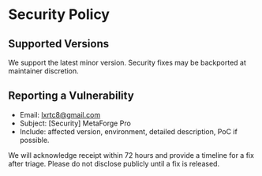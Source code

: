 # Security Policy

## Supported Versions
We support the latest minor version. Security fixes may be backported at maintainer discretion.

## Reporting a Vulnerability
- Email: lxrtc8@gmail.com
- Subject: [Security] MetaForge Pro
- Include: affected version, environment, detailed description, PoC if possible.

We will acknowledge receipt within 72 hours and provide a timeline for a fix after triage. Please do not disclose publicly until a fix is released.


